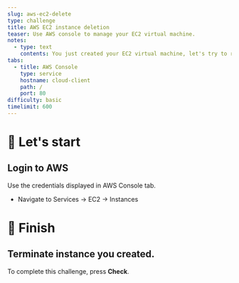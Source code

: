 ```yaml
---
slug: aws-ec2-delete
type: challenge
title: AWS EC2 instance deletion
teaser: Use AWS console to manage your EC2 virtual machine.
notes:
  - type: text
    contents: You just created your EC2 virtual machine, let's try to remove it!
tabs:
  - title: AWS Console
    type: service
    hostname: cloud-client
    path: /
    port: 80
difficulty: basic
timelimit: 600
---
```


🚀 Let's start
==============

## Login to AWS

Use the credentials displayed in AWS Console tab.

- Navigate to Services -> EC2 -> Instances

🏁 Finish
=========

## Terminate instance you created.

To complete this challenge, press **Check**.
